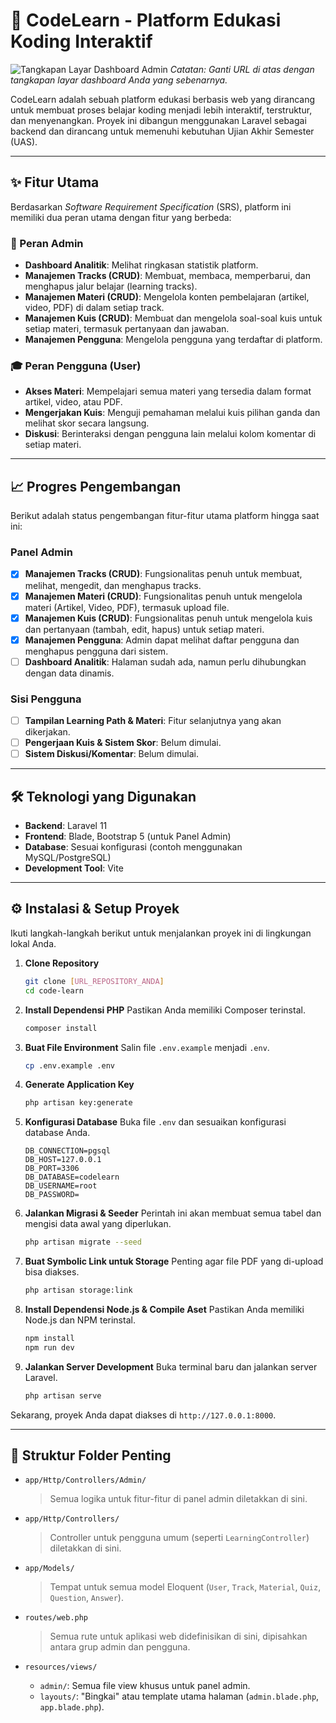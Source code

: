 # 🚀 CodeLearn - Platform Edukasi Koding Interaktif

![Tangkapan Layar Dashboard Admin](https://i.imgur.com/lO5aLzB.png) 
*Catatan: Ganti URL di atas dengan tangkapan layar dashboard Anda yang sebenarnya.*

CodeLearn adalah sebuah platform edukasi berbasis web yang dirancang untuk membuat proses belajar koding menjadi lebih interaktif, terstruktur, dan menyenangkan. Proyek ini dibangun menggunakan Laravel sebagai backend dan dirancang untuk memenuhi kebutuhan Ujian Akhir Semester (UAS).

---

## ✨ Fitur Utama

Berdasarkan *Software Requirement Specification* (SRS), platform ini memiliki dua peran utama dengan fitur yang berbeda:

### 👤 Peran Admin
- **Dashboard Analitik**: Melihat ringkasan statistik platform.
- **Manajemen Tracks (CRUD)**: Membuat, membaca, memperbarui, dan menghapus jalur belajar (learning tracks).
- **Manajemen Materi (CRUD)**: Mengelola konten pembelajaran (artikel, video, PDF) di dalam setiap track.
- **Manajemen Kuis (CRUD)**: Membuat dan mengelola soal-soal kuis untuk setiap materi, termasuk pertanyaan dan jawaban.
- **Manajemen Pengguna**: Mengelola pengguna yang terdaftar di platform.

### 🎓 Peran Pengguna (User)
- **Akses Materi**: Mempelajari semua materi yang tersedia dalam format artikel, video, atau PDF.
- **Mengerjakan Kuis**: Menguji pemahaman melalui kuis pilihan ganda dan melihat skor secara langsung.
- **Diskusi**: Berinteraksi dengan pengguna lain melalui kolom komentar di setiap materi.

---

## 📈 Progres Pengembangan

Berikut adalah status pengembangan fitur-fitur utama platform hingga saat ini:

### Panel Admin
- [x] **Manajemen Tracks (CRUD)**: Fungsionalitas penuh untuk membuat, melihat, mengedit, dan menghapus tracks.
- [x] **Manajemen Materi (CRUD)**: Fungsionalitas penuh untuk mengelola materi (Artikel, Video, PDF), termasuk upload file.
- [x] **Manajemen Kuis (CRUD)**: Fungsionalitas penuh untuk mengelola kuis dan pertanyaan (tambah, edit, hapus) untuk setiap materi.
- [x] **Manajemen Pengguna**: Admin dapat melihat daftar pengguna dan menghapus pengguna dari sistem.
- [ ] **Dashboard Analitik**: Halaman sudah ada, namun perlu dihubungkan dengan data dinamis.

### Sisi Pengguna
- [ ] **Tampilan Learning Path & Materi**: Fitur selanjutnya yang akan dikerjakan.
- [ ] **Pengerjaan Kuis & Sistem Skor**: Belum dimulai.
- [ ] **Sistem Diskusi/Komentar**: Belum dimulai.

---

## 🛠️ Teknologi yang Digunakan

- **Backend**: Laravel 11
- **Frontend**: Blade, Bootstrap 5 (untuk Panel Admin)
- **Database**: Sesuai konfigurasi (contoh menggunakan MySQL/PostgreSQL)
- **Development Tool**: Vite

---

## ⚙️ Instalasi & Setup Proyek

Ikuti langkah-langkah berikut untuk menjalankan proyek ini di lingkungan lokal Anda.

1.  **Clone Repository**
    ```bash
    git clone [URL_REPOSITORY_ANDA]
    cd code-learn
    ```

2.  **Install Dependensi PHP**
    Pastikan Anda memiliki Composer terinstal.
    ```bash
    composer install
    ```

3.  **Buat File Environment**
    Salin file `.env.example` menjadi `.env`.
    ```bash
    cp .env.example .env
    ```

4.  **Generate Application Key**
    ```bash
    php artisan key:generate
    ```

5.  **Konfigurasi Database**
    Buka file `.env` dan sesuaikan konfigurasi database Anda.
    ```
    DB_CONNECTION=pgsql
    DB_HOST=127.0.0.1  
    DB_PORT=3306
    DB_DATABASE=codelearn
    DB_USERNAME=root
    DB_PASSWORD=
    ```

6.  **Jalankan Migrasi & Seeder**
    Perintah ini akan membuat semua tabel dan mengisi data awal yang diperlukan.
    ```bash
    php artisan migrate --seed
    ```

7.  **Buat Symbolic Link untuk Storage**
    Penting agar file PDF yang di-upload bisa diakses.
    ```bash
    php artisan storage:link
    ```

8.  **Install Dependensi Node.js & Compile Aset**
    Pastikan Anda memiliki Node.js dan NPM terinstal.
    ```bash
    npm install
    npm run dev
    ```

9.  **Jalankan Server Development**
    Buka terminal baru dan jalankan server Laravel.
    ```bash
    php artisan serve
    ```

Sekarang, proyek Anda dapat diakses di `http://127.0.0.1:8000`.

---

## 📂 Struktur Folder Penting

-   `app/Http/Controllers/Admin/`
    > Semua logika untuk fitur-fitur di panel admin diletakkan di sini.

-   `app/Http/Controllers/`
    > Controller untuk pengguna umum (seperti `LearningController`) diletakkan di sini.

-   `app/Models/`
    > Tempat untuk semua model Eloquent (`User`, `Track`, `Material`, `Quiz`, `Question`, `Answer`).

-   `routes/web.php`
    > Semua rute untuk aplikasi web didefinisikan di sini, dipisahkan antara grup admin dan pengguna.

-   `resources/views/`
    -   `admin/`: Semua file view khusus untuk panel admin.
    -   `layouts/`: "Bingkai" atau template utama halaman (`admin.blade.php`, `app.blade.php`).
